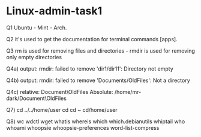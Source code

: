 # Linux-admin-task1

Q1 Ubuntu - Mint - Arch.

Q2 it's used to get the documentation for terminal commands [apps].

Q3 rm is used for removing files and directories - rmdir is used for removing only empty directories 

Q4a) output: rmdir: failed to remove 'dir1/dir11': Directory not empty

Q4b) output: rmdir: failed to remove 'Documents/OldFiles': Not a directory

Q4c) relative: Document\OldFiles 	Absolute: /home/mr-dark/Document\OldFiles

Q7) cd ../../home/user	cd	cd ~	cd/home/user

Q8) wc 	wdctl	wget	whatis	whereis	which 	which.debianutils	whiptail	who	whoami	whoopsie	whoopsie-preferences	word-list-compress